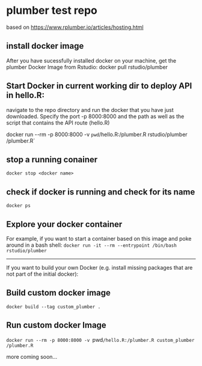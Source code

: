 # plumber test repo
based on https://www.rplumber.io/articles/hosting.html

## install docker image
After you have sucessfully installed docker on your machine, get the plumber Docker Image from Rstudio:
docker pull rstudio/plumber


## Start Docker in current working dir to deploy API in hello.R:
navigate to the repo directory and run the docker that you have just downloaded. Specify the port -p 8000:8000 and the path as well as the script that contains the API route (hello.R)

docker run --rm -p 8000:8000 -v `pwd`/hello.R:/plumber.R rstudio/plumber /plumber.R`


## stop a running conainer
`docker stop <docker name>`


## check if docker is running and check for its name
`docker ps`

## Explore your docker container
For example, if you want to start a container based on this image and poke around in a bash shell:
`docker run -it --rm --entrypoint /bin/bash rstudio/plumber`


---


If you want to build your own Docker (e.g. install missing packages that are not part of the initial docker):
## Build custom docker image
`docker build --tag custom_plumber .`

## Run custom docker Image
`docker run --rm -p 8000:8000 -v `pwd`/hello.R:/plumber.R custom_plumber /plumber.R`


more coming soon...

